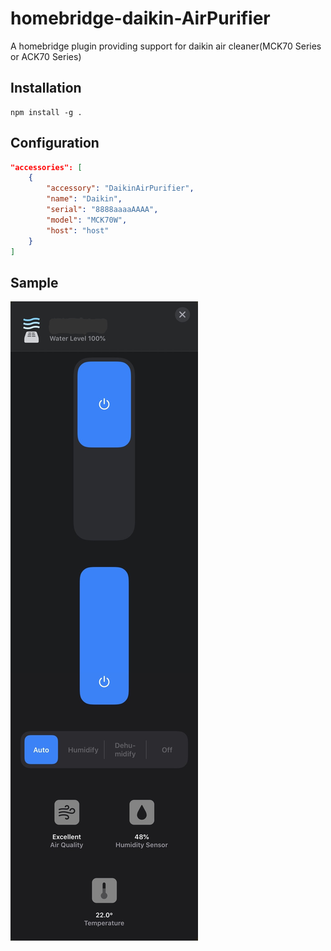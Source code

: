 # homebridge-daikin-AirPurifier
A homebridge plugin providing support for daikin air cleaner(MCK70 Series or ACK70 Series)

## Installation

```shell
npm install -g .
```

## Configuration
```json
"accessories": [
    {
        "accessory": "DaikinAirPurifier",
        "name": "Daikin",
        "serial": "8888aaaaAAAA",
        "model": "MCK70W",
        "host": "host"
    }
]

```

## Sample
![Sample photo](https://github.com/C-uo/homebridge-daikin-AirPurifier/blob/master/Sample.JPG)
